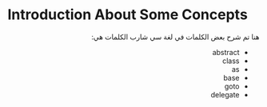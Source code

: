 # Introduction About Some Concepts
<div dir = "rtl">
هنا تم شرح بعض الكلمات في لغة سي شارب 
الكلمات هي:
 
 - abstract
 - class
 - as
 - base
 - goto
 - delegate

</div>

